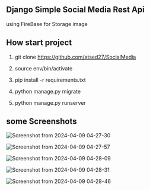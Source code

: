 ## Django Simple Social Media Rest Api

using FireBase for Storage image

## How start project

1. git clone https://github.com/atsed27/SocialMedia

2. source env/bin/activate

3. pip install -r requirements.txt

4. python manage.py migrate

5. python manage.py runserver

## some Screenshots

![Screenshot from 2024-04-09 04-27-30](https://github.com/atsed27/BackEnd-_Django--Social_M/assets/119629453/6d0d8b16-a5a1-4d13-a221-d44882620843)


![Screenshot from 2024-04-09 04-27-57](https://github.com/atsed27/Gebiya_App/assets/119629453/b69eefc2-4eb4-4850-be6f-566173dc7a0f)


![Screenshot from 2024-04-09 04-28-09](https://github.com/atsed27/Gebiya_App/assets/119629453/28660ab2-b45d-4832-81e7-4856a066b4b8)


![Screenshot from 2024-04-09 04-28-31](https://github.com/atsed27/Gebiya_App/assets/119629453/f1549dd4-a9d1-4bfe-8b9e-728958c646d2)


![Screenshot from 2024-04-09 04-28-46](https://github.com/atsed27/Gebiya_App/assets/119629453/83de62a9-4078-4ead-99df-59b5c64af8cf)
